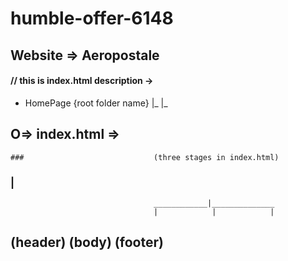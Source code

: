 # humble-offer-6148
## Website =>  Aeropostale

#### // this is index.html description ->
 - HomePage 
{root folder name}
          |_
            |_
##           O=> index.html =>
    ###                             (three stages in index.html)
###                                             |
                                    ____________|______________ 
                                    |            |            |
##                               (header)      (body)      (footer)

